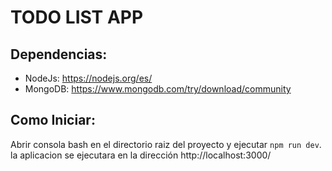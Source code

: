 # TODO LIST APP
## Dependencias:
* NodeJs: https://nodejs.org/es/
* MongoDB: https://www.mongodb.com/try/download/community

## Como Iniciar:
Abrir consola bash en el directorio raiz del proyecto y ejecutar ```npm run dev```.
la aplicacion se ejecutara en la dirección http://localhost:3000/

